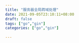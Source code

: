 ```yaml
---
title: "服务器全局跨域处理"
date: 2021-09-05T23:10:11+08:00
draft: false
tags: ["go","gin"]
categories: ["go","gin"]
 
---
```

